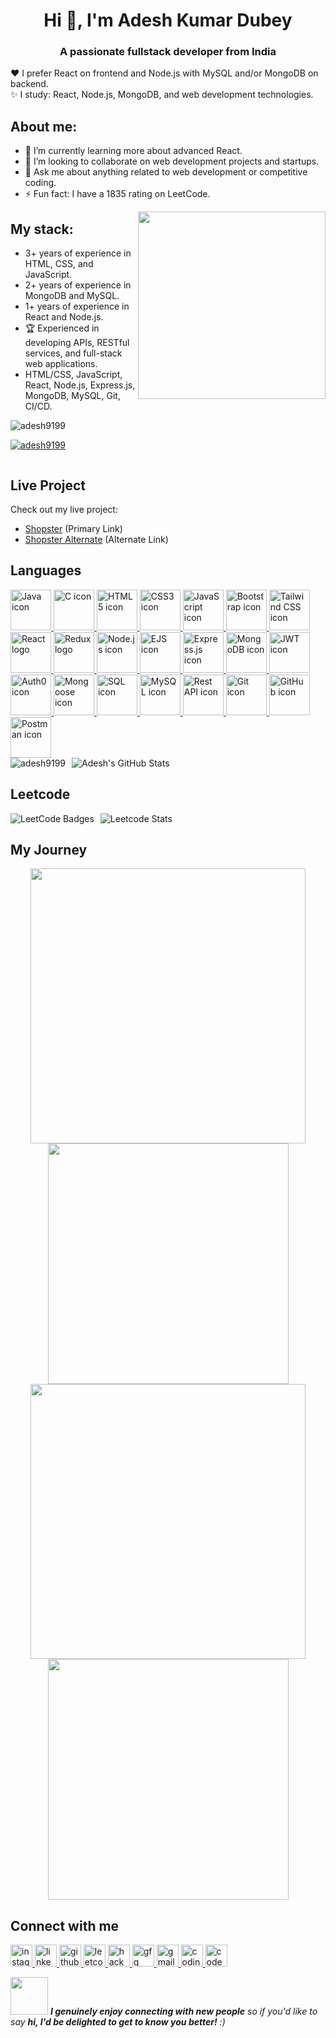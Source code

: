 <h1 align="center">Hi 👋, I'm Adesh Kumar Dubey</h1>
<h3 align="center">A passionate fullstack developer from India</h3>

❤️ I prefer React on frontend and Node.js with MySQL and/or MongoDB on backend.                  
✨ I study: React, Node.js, MongoDB, and web development technologies.

## About me:
- 🌱 I’m currently learning more about advanced React.
- 👯 I’m looking to collaborate on web development projects and startups.
- 💬 Ask me about anything related to web development or competitive coding.
- ⚡ Fun fact: I have a 1835 rating on LeetCode.

<img align="right" src="https://octodex.github.com/images/welcometocat.png" width="300">

## My stack:
- 3+ years of experience in HTML, CSS, and JavaScript.
- 2+ years of experience in MongoDB and MySQL.
- 1+ years of experience in React and Node.js.
- 🏆 Experienced in developing APIs, RESTful services, and full-stack web applications.
- HTML/CSS, JavaScript, React, Node.js, Express.js, MongoDB, MySQL, Git, CI/CD.

<p align="left"> <img src="https://komarev.com/ghpvc/?username=adesh9199&label=Profile%20views&color=0e75b6&style=flat" alt="adesh9199" /> </p>

<p align="left"> <a href="https://github.com/ryo-ma/github-profile-trophy"><img src="https://github-profile-trophy.vercel.app/?username=adesh9199" alt="adesh9199" /></a> </p>

<p align="left"> <a href="https://twitter.com/" target="blank"><img src="https://img.shields.io/twitter/follow/?logo=twitter&style=for-the-badge" alt="" /></a> </p>

## Live Project

Check out my live project:

- [Shopster](https://shopsteradesh.vercel.app/) (Primary Link)
- [Shopster Alternate](https://shopster-8cya.onrender.com) (Alternate Link)
## Languages
<div align="left">
   <a href="#java">
     <img src="https://techstack-generator.vercel.app/java-icon.svg" alt="Java icon" width="65" height="65" />
   </a>
   <a href="#c">
     <img src="https://cdn.jsdelivr.net/gh/devicons/devicon/icons/c/c-original.svg" alt="C icon" width="65" height="65" />
   </a>
   <a href="#html5">
     <img src="https://cdn.jsdelivr.net/gh/devicons/devicon/icons/html5/html5-original.svg" alt="HTML5 icon" width="65" height="65" />
   </a>
   <a href="#css3">
     <img src="https://cdn.jsdelivr.net/gh/devicons/devicon/icons/css3/css3-original.svg" alt="CSS3 icon" width="65" height="65" />
   </a>
   <a href="#javascript">
     <img src="https://techstack-generator.vercel.app/js-icon.svg" alt="JavaScript icon" width="65" height="65" />
   </a>
   <a href="#bootstrap">
     <img src="https://cdn.jsdelivr.net/gh/devicons/devicon/icons/bootstrap/bootstrap-plain-wordmark.svg" alt="Bootstrap icon" width="65" height="65" />
   </a>
   <a href="#tailwindcss">
     <img src="https://techstack-generator.vercel.app/tailwindcss-icon.svg" alt="Tailwind CSS icon" width="65" height="65" />
   </a>
   <a href="#react">
     <img src="https://cdn.jsdelivr.net/gh/devicons/devicon/icons/react/react-original.svg" width="65" height="65" alt="React logo" />
   </a>
   <a href="#redux">
     <img src="https://cdn.jsdelivr.net/gh/devicons/devicon/icons/redux/redux-original.svg" width="65" height="65" alt="Redux logo" />
   </a>
   <a href="#nodejs">
     <img src="https://techstack-generator.vercel.app/nodejs-icon.svg" alt="Node.js icon" width="65" height="65" />
   </a>
   <a href="#ejs">
     <img src="https://techstack-generator.vercel.app/ejs-icon.svg" alt="EJS icon" width="65" height="65" />
   </a>
   <a href="#express">
     <img src="https://cdn.jsdelivr.net/gh/devicons/devicon/icons/express/express-original.svg" alt="Express.js icon" width="65" height="65" />
   </a>
   <a href="#mongodb">
     <img src="https://cdn.jsdelivr.net/gh/devicons/devicon/icons/mongodb/mongodb-original.svg" alt="MongoDB icon" width="65" height="65" />
   </a>
   <a href="#jwt">
     <img src="https://techstack-generator.vercel.app/jwt-icon.svg" alt="JWT icon" width="65" height="65" />
   </a>
   <a href="#auth0">
     <img src="https://cdn.auth0.com/styleguide/latest/lib/logos/img/badge.svg" alt="Auth0 icon" width="65" height="65" />
   </a>
   <a href="#moongoose">
     <img src="https://techstack-generator.vercel.app/mongoose-icon.svg" alt="Mongoose icon" width="65" height="65" />
   </a>
   <a href="#sql">
     <img src="https://techstack-generator.vercel.app/sql-icon.svg" alt="SQL icon" width="65" height="65" />
   </a>
   <a href="#mysql">
     <img src="https://cdn.jsdelivr.net/gh/devicons/devicon/icons/mysql/mysql-original.svg" alt="MySQL icon" width="65" height="65" />
   </a>
   <a href="#restapi">
     <img src="https://techstack-generator.vercel.app/restapi-icon.svg" alt="Rest API icon" width="65" height="65" />
   </a>
   <a href="#git">
     <img src="https://cdn.jsdelivr.net/gh/devicons/devicon/icons/git/git-original.svg" alt="Git icon" width="65" height="65" />
   </a>
   <a href="#github">
     <img src="https://techstack-generator.vercel.app/github-icon.svg" alt="GitHub icon" width="65" height="65" />
   </a>
   <a href="#postman">
     <img src="https://www.vectorlogo.zone/logos/getpostman/getpostman-icon.svg" alt="Postman icon" width="65" height="65" />
   </a>
</div>





<div style="display: flex; align-items: center;">
  <img src="https://github-readme-streak-stats.herokuapp.com/?user=adesh9199&" alt="adesh9199" style="margin-right: 10px;"/>
  <img src="https://github-readme-stats.vercel.app/api?username=adesh9199&show_icons=true&theme=default" alt="Adesh's GitHub Stats"/>
</div>

## Leetcode
<div style="display: flex; align-items: center;">
  <img src="https://leetcode-badge-showcase.vercel.app/api?username=adeshkumardubey889&animated=true" alt="LeetCode Badges" style="margin-right: 10px;"/>
  <img src="https://leetcard.jacoblin.cool/adeshkumardubey889?ext=contest&theme=lapor" alt="Leetcode Stats"/>
</div>


## My Journey
<div align="center">
  <img width="440px" src="https://github-readme-stats.vercel.app/api?username=adesh9199&show_icons=true&theme=dracula">
  <img width="385px" src="https://github-readme-stats.vercel.app/api/top-langs/?username=adesh9199&layout=compact&theme=dracula" />
  <img width="440px" src="https://github-readme-activity-graph.vercel.app/graph?username=adesh9199&theme=dracula">
  <img width="385px" src="https://github-readme-streak-stats.herokuapp.com/?user=adesh9199&theme=dracula" />
</div>



## Connect with me

<div align="left">
  <a href="https://www.instagram.com/adesh_bhardwaj1/" target="_blank">
    <img src="https://img.shields.io/static/v1?message=Instagram&logo=instagram&label=&color=E4405F&logoColor=white&labelColor=&style=for-the-badge" height="35" alt="instagram logo" />
  </a>
  <a href="https://www.linkedin.com/in/adesh-kumar-dubey-427073227/" target="_blank">
    <img src="https://img.shields.io/static/v1?message=LinkedIn&logo=linkedin&label=&color=0077B5&logoColor=white&labelColor=&style=for-the-badge" height="35" alt="linkedin logo" />
  </a>
  <a href="https://github.com/adesh9199" target="_blank">
    <img src="https://img.shields.io/static/v1?message=Github&logo=github&label=&color=181717&logoColor=white&labelColor=&style=for-the-badge" height="35" alt="github logo" />
  </a>
  <a href="https://leetcode.com/u/adeshkumardubey889/" target="_blank">
    <img src="https://img.shields.io/static/v1?message=LeetCode&logo=leetcode&label=&color=F9DC5C&logoColor=black&labelColor=&style=for-the-badge" height="35" alt="leetcode logo" />
  </a>
  <a href="https://www.hackerrank.com/profile/adeshkumardubey1" target="_blank">
    <img src="https://img.shields.io/static/v1?message=HackerRank&logo=hackerrank&label=&color=2EC866&logoColor=white&labelColor=&style=for-the-badge" height="35" alt="hackerrank logo" />
  </a>
  <a href="https://www.geeksforgeeks.org/user/adeshkumar0001/" target="_blank">
    <img src="https://img.shields.io/static/v1?message=GeeksforGeeks&logo=geeksforgeeks&label=&color=4CAF50&logoColor=white&labelColor=&style=for-the-badge" height="35" alt="gfg logo" />
  </a>
  <a href="mailto:adeshkumar889@gmail.com" target="_blank">
    <img src="https://img.shields.io/static/v1?message=Gmail&logo=gmail&label=&color=D14836&logoColor=white&labelColor=&style=for-the-badge" height="35" alt="gmail logo" />
  </a>
  <a href="https://www.naukri.com/code360/profile/Adesh_Ninja" target="_blank">
    <img src="https://img.shields.io/static/v1?message=CodingNinjas&logo=codingninjas&label=&color=F56B02&logoColor=white&labelColor=&style=for-the-badge" height="35" alt="codingninjas logo" />
  </a>
  <a href="https://www.codechef.com/users/adesh_1" target="_blank">
    <img src="https://img.shields.io/static/v1?message=CodeChef&logo=codechef&label=&color=5B4638&logoColor=white&labelColor=&style=for-the-badge" height="35" alt="codechef logo" />
  </a>
</div>

<img src="https://media.giphy.com/media/LnQjpWaON8nhr21vNW/giphy.gif" width="60"> <em><b>I genuinely enjoy connecting with new people</b> so if you'd like to say <b>hi, I'd be delighted to get to know you better!</b> :)</em>
